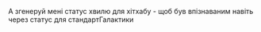 А згенеруй мені статус хвилю для хітхабу - щоб був впізнаваним навіть через статус для стандартГалактики